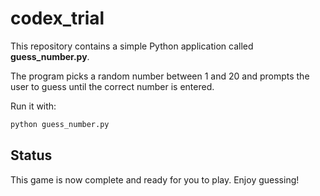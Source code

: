 # codex_trial

This repository contains a simple Python application called **guess_number.py**.

The program picks a random number between 1 and 20 and prompts the user to guess
until the correct number is entered.

Run it with:

```bash
python guess_number.py
```

## Status

This game is now complete and ready for you to play. Enjoy guessing!
